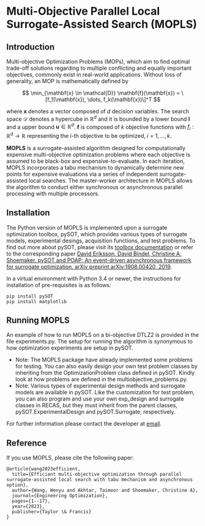 # Multi-Objective Parallel Local Surrogate-Assisted Search (MOPLS)

## Introduction
Multi-objective Optimization Problems (MOPs), which aim to find optimal trade-off solutions regarding to multiple conflicting and equally important objectives, commonly exist in real-world applications. Without loss of generality, an MOP is mathematically defined by

$$
\min_{\mathbf{x} \in \mathcal{D}} \mathbf{f}(\mathbf{x}) = \[f_1(\mathbf{x}), \dots, f_k(\mathbf{x})\]^T
$$

where $\mathbf{x}$ denotes a vector composed of $d$ decision variables. The search space $\mathcal{D}$ denotes a hypercube in $\mathbb{R}^d$ and it is bounded by a lower bound $\mathbf{l}$ and a upper bound $\mathbf{u} \in \mathbb{R}^d$. $\mathbf{f}$ is composed of $k$ objective functions with $f_i : \mathbb{R}^d \rightarrow \mathbb{R}$ representing the $i$-th objective to be optimized, $i = 1, \dots, k$.

**MOPLS** is a surrogate-assisted algorithm designed for computationally expensive multi-objective optimization problems where each objective is assumed to be black-box and expensive-to-evaluate. In each iteration, MOPLS incorporates a tabu mechanism to dynamically determine new points for expensive evaluations via a series of independent surrogate-assisted local searches. The master-worker architecture in MOPLS allows the algorithm to conduct either synchronous or asynchronous parallel processing with multiple processors.

## Installation

The Python version of MOPLS is implemented upon a surrogate optimization toolbox, pySOT, which provides various types of surrogate models, experimental desings, acquisition functions, and test problems. To find out more about pySOT, please visit its [toolbox documentation](http://pysot.readthedocs.io/) or refer to the corresponding paper [David Eriksson, David Bindel, Christine A. Shoemaker. pySOT and POAP: An event-driven asynchronous framework for surrogate optimization. arXiv preprint arXiv:1908.00420, 2019](https://doi.org/10.48550/arXiv.1908.00420). 

In a virtual environment with Python 3.4 or newer, the instructions for installation of pre-requisites is as follows:

```
pip install pySOT
pip install matplotlib
```

## Running MOPLS

An example of how to run MOPLS on a bi-objective DTLZ2 is provided in the file experiments.py. The setup for running the algorithm is synonymous to how optimization experiments are setup in pySOT. 

* Note: The MOPLS package have already implemented some problems for testing. You can also easily design your own test problem classes by inheriting from the OptimizationProblem class defined in pySOT. Kindly look at how problems are defined in the multiobjective_problems.py.
* Note: Various types of experimental design methods and surrogate models are available in pySOT. Like the customization for test problem, you can also program and use your own exp_design and surrogate classes in RECAS, but they must inherit from the parent classes, pySOT.ExperimentalDesign and pySOT.Surrogate, respectively.

For further information please contact the developer at [email](mailto:wangwenyu0928@gmail.com).

## Reference

If you use MOPLS, please cite the following paper:
```
@article{wang2023efficient,
  title={Efficient multi-objective optimization through parallel surrogate-assisted local search with tabu mechanism and asynchronous option},
  author={Wang, Wenyu and Akhtar, Taimoor and Shoemaker, Christine A},
  journal={Engineering Optimization},
  pages={1--17},
  year={2023},
  publisher={Taylor \& Francis}
}
```
